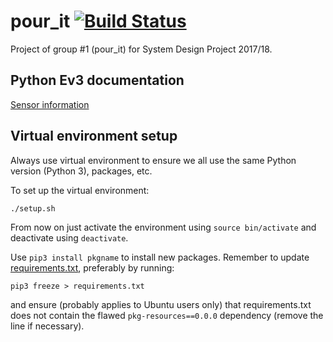# pour_it [![Build Status](https://travis-ci.org/samsucik/pour_it.svg?branch=master)](https://travis-ci.org/samsucik/pour_it)
Project of group #1 (pour_it) for System Design Project 2017/18.

## Python Ev3 documentation
[Sensor information](https://sites.google.com/site/ev3python/learn_ev3_python/using-sensors)

## Virtual environment setup
Always use virtual environment to ensure we all use the same Python version (Python 3), packages, etc.

To set up the virtual environment:
```
./setup.sh
```

From now on just activate the environment using ```source bin/activate``` and deactivate using ```deactivate```.

Use ```pip3 install pkgname``` to install new packages. Remember to update [requirements.txt](./requirements.txt), preferably by running:
```
pip3 freeze > requirements.txt
```

and ensure (probably applies to Ubuntu users only) that requirements.txt does not contain the flawed ```pkg-resources==0.0.0``` dependency (remove the line if necessary).
